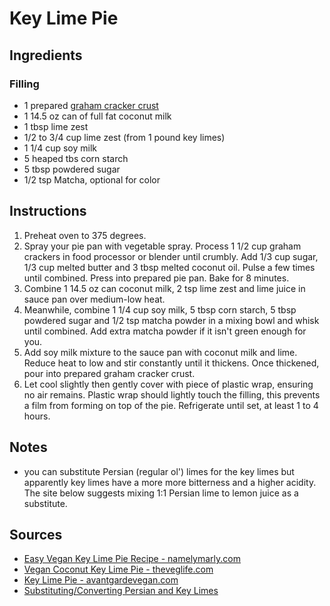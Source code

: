 # Key Lime Pie

## Ingredients

### Filling
* 1 prepared [graham cracker crust](./graham_cracker_pie_crust.md)
* 1 14.5 oz can of full fat coconut milk
* 1 tbsp lime zest
* 1/2 to 3/4 cup lime zest (from 1 pound key limes)
* 1 1/4 cup soy milk
* 5 heaped tbs corn starch
* 5 tbsp powdered sugar
* 1/2 tsp Matcha, optional for color


## Instructions
1. Preheat oven to 375 degrees.
2. Spray your pie pan with vegetable spray. Process 1 1/2 cup graham crackers in food processor or blender until crumbly. Add 1/3 cup sugar, 1/3 cup melted butter and 3 tbsp melted coconut oil. Pulse a few times until combined. Press into prepared pie pan. Bake for 8 minutes.
3. Combine 1 14.5 oz can coconut milk, 2 tsp lime zest and lime juice in sauce pan over medium-low heat.
4. Meanwhile, combine 1 1/4 cup soy milk, 5 tbsp corn starch, 5 tbsp powdered sugar and 1/2 tsp matcha powder in a mixing bowl and whisk until combined. Add extra matcha powder if it isn't green enough for you.
5. Add soy milk mixture to the sauce pan with coconut milk and lime. Reduce heat to low and stir constantly until it thickens. Once thickened, pour into prepared graham cracker crust.
6. Let cool slightly then gently cover with piece of plastic wrap, ensuring no air remains. Plastic wrap should lightly touch the filling, this prevents a film from forming on top of the pie. Refrigerate until set, at least 1 to 4 hours.


## Notes
* you can substitute Persian (regular ol') limes for the key limes but apparently key limes have a more more bitterness and a higher acidity. The site below suggests mixing 1:1 Persian lime to lemon juice as a substitute.


## Sources
* [Easy Vegan Key Lime Pie Recipe - namelymarly.com](https://namelymarly.com/easy-vegan-key-lime-pie/)
* [Vegan Coconut Key Lime Pie - theveglife.com](https://theveglife.com/vegan-coconut-key-lime-pie/)
* [Key Lime Pie - avantgardevegan.com](https://www.avantgardevegan.com/recipes/key-lime-pie/)
* [Substituting/Converting Persian and Key Limes](https://www.thespruce.com/key-lime-substitutions-measures-and-equivalents-1807850)
